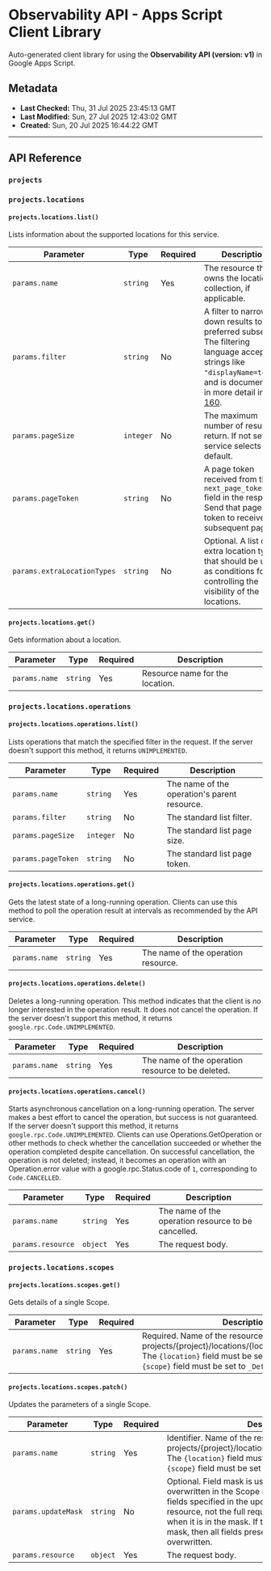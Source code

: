 # Observability API - Apps Script Client Library

Auto-generated client library for using the **Observability API (version: v1)** in Google Apps Script.

## Metadata

- **Last Checked:** Thu, 31 Jul 2025 23:45:13 GMT
- **Last Modified:** Sun, 27 Jul 2025 12:43:02 GMT
- **Created:** Sun, 20 Jul 2025 16:44:22 GMT



---

## API Reference

### `projects`

### `projects.locations`

#### `projects.locations.list()`

Lists information about the supported locations for this service.

| Parameter | Type | Required | Description |
|---|---|---|---|
| `params.name` | `string` | Yes | The resource that owns the locations collection, if applicable. |
| `params.filter` | `string` | No | A filter to narrow down results to a preferred subset. The filtering language accepts strings like `"displayName=tokyo"`, and is documented in more detail in [AIP-160](https://google.aip.dev/160). |
| `params.pageSize` | `integer` | No | The maximum number of results to return. If not set, the service selects a default. |
| `params.pageToken` | `string` | No | A page token received from the `next_page_token` field in the response. Send that page token to receive the subsequent page. |
| `params.extraLocationTypes` | `string` | No | Optional. A list of extra location types that should be used as conditions for controlling the visibility of the locations. |

#### `projects.locations.get()`

Gets information about a location.

| Parameter | Type | Required | Description |
|---|---|---|---|
| `params.name` | `string` | Yes | Resource name for the location. |

### `projects.locations.operations`

#### `projects.locations.operations.list()`

Lists operations that match the specified filter in the request. If the server doesn't support this method, it returns `UNIMPLEMENTED`.

| Parameter | Type | Required | Description |
|---|---|---|---|
| `params.name` | `string` | Yes | The name of the operation's parent resource. |
| `params.filter` | `string` | No | The standard list filter. |
| `params.pageSize` | `integer` | No | The standard list page size. |
| `params.pageToken` | `string` | No | The standard list page token. |

#### `projects.locations.operations.get()`

Gets the latest state of a long-running operation. Clients can use this method to poll the operation result at intervals as recommended by the API service.

| Parameter | Type | Required | Description |
|---|---|---|---|
| `params.name` | `string` | Yes | The name of the operation resource. |

#### `projects.locations.operations.delete()`

Deletes a long-running operation. This method indicates that the client is no longer interested in the operation result. It does not cancel the operation. If the server doesn't support this method, it returns `google.rpc.Code.UNIMPLEMENTED`.

| Parameter | Type | Required | Description |
|---|---|---|---|
| `params.name` | `string` | Yes | The name of the operation resource to be deleted. |

#### `projects.locations.operations.cancel()`

Starts asynchronous cancellation on a long-running operation. The server makes a best effort to cancel the operation, but success is not guaranteed. If the server doesn't support this method, it returns `google.rpc.Code.UNIMPLEMENTED`. Clients can use Operations.GetOperation or other methods to check whether the cancellation succeeded or whether the operation completed despite cancellation. On successful cancellation, the operation is not deleted; instead, it becomes an operation with an Operation.error value with a google.rpc.Status.code of `1`, corresponding to `Code.CANCELLED`.

| Parameter | Type | Required | Description |
|---|---|---|---|
| `params.name` | `string` | Yes | The name of the operation resource to be cancelled. |
| `params.resource` | `object` | Yes | The request body. |

### `projects.locations.scopes`

#### `projects.locations.scopes.get()`

Gets details of a single Scope.

| Parameter | Type | Required | Description |
|---|---|---|---|
| `params.name` | `string` | Yes | Required. Name of the resource. The format is: projects/{project}/locations/{location}/scopes/{scope} The `{location}` field must be set to `global`. The `{scope}` field must be set to `_Default`. |

#### `projects.locations.scopes.patch()`

Updates the parameters of a single Scope.

| Parameter | Type | Required | Description |
|---|---|---|---|
| `params.name` | `string` | Yes | Identifier. Name of the resource. The format is: projects/{project}/locations/{location}/scopes/{scope} The `{location}` field must be set to `global`. The `{scope}` field must be set to `_Default`. |
| `params.updateMask` | `string` | No | Optional. Field mask is used to specify the fields to be overwritten in the Scope resource by the update. The fields specified in the update_mask are relative to the resource, not the full request. A field is overwritten when it is in the mask. If the user does not provide a mask, then all fields present in the request are overwritten. |
| `params.resource` | `object` | Yes | The request body. |
